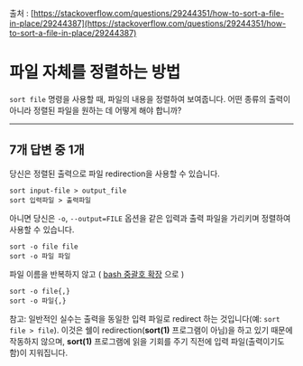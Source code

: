 출처 : [https://stackoverflow.com/questions/29244351/how-to-sort-a-file-in-place/29244387](https://stackoverflow.com/questions/29244351/how-to-sort-a-file-in-place/29244387)

# 파일 자체를 정렬하는 방법

`sort file` 명령을 사용할 때, 파일의 내용을 정렬하여 보여줍니다. 어떤 종류의 출력이 아니라 정렬된 파일을 원하는 데 어떻게 해야 합니까?

---

## 7개 답변 중 1개

당신은 정렬된 출력으로 파일 redirection을 사용할 수 있습니다.

```shell
sort input-file > output_file
sort 입력파일 > 출력파일
```

아니면 당신은 `-o`, `--output=FILE` 옵션을 같은 입력과 출력 파일을 가리키며 정렬하여 사용할 수 있습니다.

```shell
sort -o file file
sort -o 파일 파일
```

파일 이름을 반복하지 않고 ( [bash 중괄호 확장](https://www.gnu.org/software/bash/manual/html_node/Brace-Expansion.html) 으로 )

```shell
sort -o file{,}
sort -o 파일{,}
```

참고: 일반적인 실수는 출력을 동일한 입력 파일로 redirect 하는 것입니다(예: `sort file > file`). 이것은 쉘이 redirection(**sort(1)** 프로그램이 아님)을 하고 있기 때문에 작동하지 않으며, **sort(1)** 프로그램에 읽을 기회를 주기 직전에 입력 파일(출력이기도 함)이 지워집니다.
